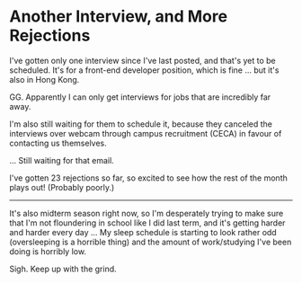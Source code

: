 # Another Interview, and More Rejections

I've gotten only one interview since I've last posted, and that's yet to be scheduled. It's for a front-end developer position, which is fine ... but it's also in Hong Kong.

GG. Apparently I can only get interviews for jobs that are incredibly far away.

I'm also still waiting for them to schedule it, because they canceled the interviews over webcam through campus recruitment (CECA) in favour of contacting us themselves.

... Still waiting for that email.

I've gotten 23 rejections so far, so excited to see how the rest of the month plays out! (Probably poorly.)

---

It's also midterm season right now, so I'm desperately trying to make sure that I'm not floundering in school like I did last term, and it's getting harder and harder every day ... My sleep schedule is starting to look rather odd (oversleeping is a horrible thing) and the amount of work/studying I've been doing is horribly low.

Sigh. Keep up with the grind.
